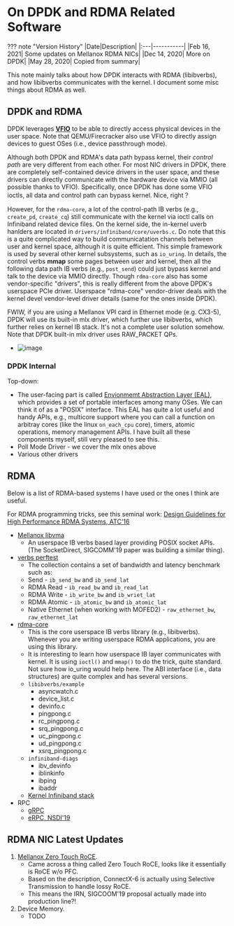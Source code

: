 # On DPDK and RDMA Related Software

??? note "Version History"
	|Date|Description|
	|:---|-----------|
	|Feb 16, 2021| Some updates on Mellanox RDMA NICs|
	|Dec 14, 2020| More on DPDK|
	|May 28, 2020| Copied from summary|

This note mainly talks about how DPDK interacts with RDMA (libibverbs),
and how libibverbs communicates with the kernel.
I document some misc things about RDMA as well.

## DPDK and RDMA

DPDK leverages [**VFIO**](https://www.kernel.org/doc/Documentation/vfio.txt) to
be able to directly access physical devices in the user space.
Note that QEMU/Firecracker also use VFIO to directly assign devices to guest OSes (i.e., device passthrough mode).

Although both DPDK and RDMA's data path bypass kernel, their *control path* are very different from each other.
For most NIC drivers in DPDK, there are completely self-contained device drivers in the user space,
and these drivers can directly communicate with the hardware device via MMIO (all possible thanks to VFIO).
Specifically, once DPDK has done some VFIO ioctls, all data and control path can bypass kernel. Nice, right？

However, for the `rdma-core`, a lot of the control-path IB verbs (e.g., `create_pd`, `create_cq`)
still communicate with the kernel via ioctl calls on Infiniband related device files.
On the kernel side, the in-kernel uverb hanlders are located in `drivers/infiniband/core/uverbs.c`.
Do note that this is a quite complicated way to build communicatation channels between user and kernel space,
although it is quite efficient. This simple framework is used by several other kernel subsystems, such as `io_uring`.
In details, the control verbs **mmap** some pages between user and kernel,
then all the following data path IB verbs (e.g., `post_send`) could just bypass kernel
and talk to the device via MMIO directly.
Though `rdma-core` also has some vendor-specific
"drivers", this is really different from the above DPDK's userspace PCIe driver.
Userspace "rdma-core" vendor-driver deals with the kernel devel vendor-level driver details (same for the ones inside DPDK).

FWIW, if you are using a Mellanox VPI card in Ethernet mode (e.g. CX3-5),
  DPDK will use its built-in mlx driver, which further use libibverbs,
  which further relies on kernel IB stack. It's not a complete user solution somehow.
  Note that DPDK built-in mlx driver uses RAW_PACKET QPs.

- ![image](../../images/dpdk_ibverbs.png)

### DPDK Internal

Top-down:

- The user-facing part is called [Envionmemt Abstraction Layer (EAL)](https://doc.dpdk.org/guides/prog_guide/env_abstraction_layer.html), which provides a set of portable interfaces among many OSes. We can think it of as a "POSIX" interface. This EAL has quite a lot useful and handy APIs, e.g., multicore support where you can call a function on arbitray cores (like the linux `on_each_cpu` core), timers, atomic operations, memory management APIs. I have built all these components myself, still very pleased to see this.
- Poll Mode Driver - we cover the mlx ones above
- Various other drivers

## RDMA

Below is a list of RDMA-based systems I have used or the ones I think are useful.

For RDMA programming tricks, see this seminal work:
[Design Guidelines for High Performance RDMA Systems, ATC'16](https://www.usenix.org/conference/atc16/technical-sessions/presentation/kalia)

- [Mellanox libvma](https://github.com/lastweek/source-libvma)
	- An userspace IB verbs based layer providing POSIX socket APIs.
	  (The SocketDirect, SIGCOMM'19 paper was building a similar thing).
- [verbs perftest](https://github.com/lastweek/source-verbs-perftest)
	- The collection contains a set of bandwidth and latency benchmark such as:
	- Send        - `ib_send_bw` and `ib_send_lat`
	- RDMA Read   - `ib_read_bw` and `ib_read_lat`
	- RDMA Write  - `ib_write_bw` and `ib_wriet_lat`
	- RDMA Atomic - `ib_atomic_bw` and `ib_atomic_lat`
	- Native Ethernet (when working with MOFED2) - `raw_ethernet_bw`, `raw_ethernet_lat`
- [rdma-core](https://github.com/lastweek/source-rdma-core)
	- This is the core userspace IB verbs library (e.g., libibverbs). Whenever you are writing userspace RDMA applications, you are using this library.
	- It is interesting to learn how userspace IB layer communicates with kernel.
	  It is using `ioctl()` and `mmap()` to do the trick, quite standard.
          Not sure how io_uring would help here.
	  The ABI interface (i.e., data structures) are quite complex and has several versions.
	- `libibverbs/example`
		- asyncwatch.c
		- device_list.c
		- devinfo.c
		- pingpong.c
		- rc_pingpong.c
		- srq_pingpong.c
		- uc_pingpong.c
		- ud_pingpong.c
		- xsrq_pingpong.c
	- `infiniband-diags`
		- ibv_devinfo    
		- iblinkinfo    
		- ibping    
		- ibaddr
	- [Kernel Infiniband stack](https://github.com/torvalds/linux/tree/master/drivers/infiniband)
- RPC
	- [gRPC](https://github.com/lastweek/source-grpc)
	- [eRPC, NSDI'19]()


## RDMA NIC Latest Updates

1. [Mellanox Zero Touch RoCE](https://docs.nvidia.com/networking/display/winof2v220/Ethernet+Network#EthernetNetwork-RoLN).
	-  Came across a thing called Zero Touch RoCE, looks like it essentially is RoCE w/o PFC.
	- Based on the description, ConnectX-6 is actually using Selective Transmission to handle lossy RoCE.
	- This means the IRN, SIGCOOM'19 proposal actually made into production line?!
2. Device Memory.
	- TODO
